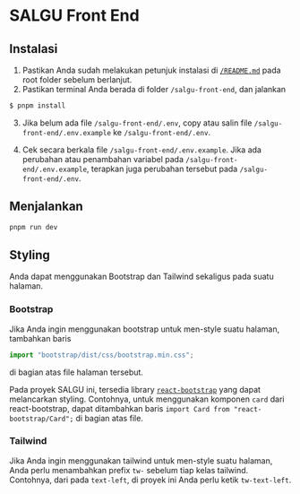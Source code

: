 # SALGU Front End

## Instalasi

1. Pastikan Anda sudah melakukan petunjuk instalasi di [`/README.md`](../README.md) pada root folder sebelum berlanjut.
2. Pastikan terminal Anda berada di folder `/salgu-front-end`, dan jalankan

```bash
$ pnpm install
```

3. Jika belum ada file `/salgu-front-end/.env`, copy atau salin file `/salgu-front-end/.env.example` ke `/salgu-front-end/.env`.

4. Cek secara berkala file `/salgu-front-end/.env.example`. Jika ada perubahan atau penambahan variabel pada `/salgu-front-end/.env.example`, terapkan juga perubahan tersebut pada `/salgu-front-end/.env`.

## Menjalankan

```bash
pnpm run dev
```

## Styling

Anda dapat menggunakan Bootstrap dan Tailwind sekaligus pada suatu halaman.

### Bootstrap

Jika Anda ingin menggunakan bootstrap untuk men-style suatu halaman, tambahkan baris

```typescript
import "bootstrap/dist/css/bootstrap.min.css";
```

di bagian atas file halaman tersebut.

Pada proyek SALGU ini, tersedia library [`react-bootstrap`](https://react-bootstrap.github.io/) yang dapat melancarkan styling. Contohnya, untuk menggunakan komponen `card` dari react-bootstrap, dapat ditambahkan baris `import Card from "react-bootstrap/Card";` di bagian atas file.

### Tailwind

Jika Anda ingin menggunakan tailwind untuk men-style suatu halaman, Anda perlu menambahkan prefix `tw-` sebelum tiap kelas tailwind. Contohnya, dari pada `text-left`, di proyek ini Anda perlu ketik `tw-text-left`.
